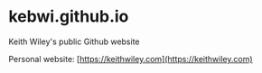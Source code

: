 # kebwi.github.io

Keith Wiley's public Github website

Personal website: [https://keithwiley.com](https://keithwiley.com)
